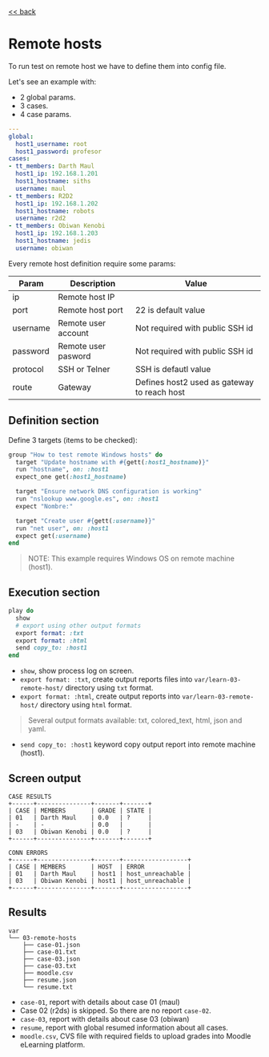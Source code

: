 [<< back](README.md)

# Remote hosts

To run test on remote host we have to define them into config file.

Let's see an example with:
* 2 global params.
* 3 cases.
* 4 case params.

```yaml
---
global:
  host1_username: root
  host1_password: profesor
cases:
- tt_members: Darth Maul
  host1_ip: 192.168.1.201
  host1_hostname: siths
  username: maul
- tt_members: R2D2
  host1_ip: 192.168.1.202
  host1_hostname: robots
  username: r2d2
- tt_members: Obiwan Kenobi
  host1_ip: 192.168.1.203
  host1_hostname: jedis
  username: obiwan
```

Every remote host definition require some params:

| Param | Description    | Value |
| ----- | -------------- | ------------- |
| ip    | Remote host IP | |
| port  | Remote host port | 22 is default value |
| username | Remote user account | Not required with public SSH id |
| password | Remote user pasword | Not required with public SSH id |
| protocol | SSH or Telner | SSH is defautl value |
| route | Gateway | Defines host2 used as gateway to reach host |  

## Definition section

Define 3 targets (items to be checked):

```ruby
group "How to test remote Windows hosts" do
  target "Update hostname with #{gett(:host1_hostname)}"
  run "hostname", on: :host1
  expect_one get(:host1_hostname)

  target "Ensure network DNS configuration is working"
  run "nslookup www.google.es", on: :host1
  expect "Nombre:"

  target "Create user #{gett(:username)}"
  run "net user", on: :host1
  expect get(:username)
end
```

> NOTE: This example requires Windows OS on remote machine (host1).

## Execution section

```ruby
play do
  show
  # export using other output formats
  export format: :txt
  export format: :html
  send copy_to: :host1
end
```

* `show`, show process log on screen.
* `export format: :txt`, create output reports files into `var/learn-03-remote-host/` directory using `txt` format.
* `export format: :html`, create output reports into `var/learn-03-remote-host/` directory using `html` format.

> Several output formats available: txt, colored_text, html, json and yaml.

* `send copy_to: :host1` keyword copy output report into remote machine (host1).

## Screen output

```
CASE RESULTS
+------+---------------+-------+-------+
| CASE | MEMBERS       | GRADE | STATE |
| 01   | Darth Maul    | 0.0   | ?     |
| -    | -             | 0.0   |       |
| 03   | Obiwan Kenobi | 0.0   | ?     |
+------+---------------+-------+-------+

CONN ERRORS
+------+---------------+-------+------------------+
| CASE | MEMBERS       | HOST  | ERROR            |
| 01   | Darth Maul    | host1 | host_unreachable |
| 03   | Obiwan Kenobi | host1 | host_unreachable |
+------+---------------+-------+------------------+
```

## Results

```
var
└── 03-remote-hosts
    ├── case-01.json
    ├── case-01.txt
    ├── case-03.json
    ├── case-03.txt
    ├── moodle.csv
    ├── resume.json
    └── resume.txt
```

* `case-01`, report with details about case 01 (maul)
* Case 02 (r2ds) is skipped. So there are no report `case-02`.
* `case-03`, report with details about case 03 (obiwan)
* `resume`, report with global resumed information about all cases.
* `moodle.csv`, CVS file with required fields to upload grades into Moodle eLearning platform.
